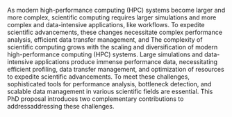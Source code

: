 As modern high-performance computing (HPC) systems become larger and more complex, scientific computing requires larger simulations and more complex and data-intensive applications, like workflows. To expedite scientific advancements, these changes necessitate complex performance analysis, efficient data transfer management, and 
The complexity of scientific computing grows with the scaling and diversification
of modern high-performance computing (HPC) systems. Large simulations and
data-intensive applications produce immense performance data, necessitating efficient
profiling, data transfer management, and optimization of resources to expedite
scientific advancements. To meet these challenges, sophisticated tools for performance
analysis, bottleneck detection, and scalable data management in various scientific
fields are essential. This PhD proposal introduces two complementary contributions
to addressaddressing these challenges. 

  